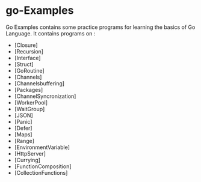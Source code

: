# go-Examples

Go Examples contains some practice programs for learning the basics of Go Language. 
It contains programs on :

- [Closure]
- [Recursion]
- [Interface]
- [Struct]
- [GoRoutine]
- [Channels]
- [Channelsbuffering]
- [Packages]
- [ChannelSyncronization]
- [WorkerPool]
- [WaitGroup]
- [JSON]
- [Panic]
- [Defer]
- [Maps]
- [Range]
- [EnvironmentVariable]
- [HttpServer]
- [Currying]
- [FunctionComposition]
- [CollectionFunctions]